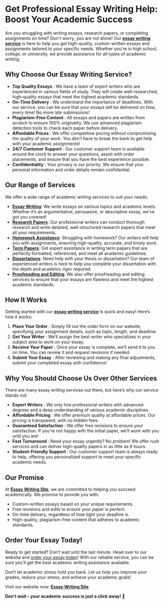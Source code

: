 # Get Professional Essay Writing Help: Boost Your Academic Success

Are you struggling with writing essays, research papers, or completing assignments on time? Don't worry, you are not alone! Our [**essay writing service**](https://tinyurl.com/topessay?keyword=essay+writing+site) is here to help you get high-quality, custom-written essays and assignments tailored to your specific needs. Whether you're in high school, college, or university, we provide assistance for all types of academic writing.

## Why Choose Our Essay Writing Service?

- **Top Quality Essays** : We have a team of expert writers who are experienced in various fields of study. They will create well-researched, high-quality essays that meet the highest academic standards. 
- **On-Time Delivery** : We understand the importance of deadlines. With our service, you can be sure that your essays will be delivered on time, every time! No more late submissions!
- **Plagiarism-Free Content** : All essays and papers are written from scratch to ensure 100% originality. We use advanced plagiarism detection tools to check each paper before delivery.
- **Affordable Prices** : We offer competitive pricing without compromising the quality of your work. You don’t have to break the bank to get help with your academic assignments!
- **24/7 Customer Support** : Our customer support team is available around the clock to answer your questions, assist with order placements, and ensure that you have the best experience possible. 
- **Confidentiality** : Your privacy is our priority. We ensure that your personal information and order details remain confidential.

## Our Range of Services

We offer a wide range of academic writing services to suit your needs:

- [**Essay Writing**](https://tinyurl.com/topessay?keyword=essay+writing+site): We write essays on various topics and academic levels. Whether it’s an argumentative, persuasive, or descriptive essay, we’ve got you covered!
- [**Research Papers**](https://tinyurl.com/topessay?keyword=essay+writing+site): Our professional writers can conduct thorough research and write detailed, well-structured research papers that meet all your requirements.
- [**Homework Assistance**](https://tinyurl.com/topessay?keyword=essay+writing+site): Struggling with homework? Our writers will help you with assignments, ensuring high-quality, accurate, and timely work.
- [**Term Papers**](https://tinyurl.com/topessay?keyword=essay+writing+site): Get expert assistance in writing term papers that are perfectly formatted, referenced, and meet all academic guidelines.
- [**Dissertations**](https://tinyurl.com/topessay?keyword=essay+writing+site): Need help with your thesis or dissertation? Our team of experienced writers is here to help you complete your dissertation with the depth and academic rigor required.
- [**Proofreading and Editing**](https://tinyurl.com/topessay?keyword=essay+writing+site): We also offer proofreading and editing services to ensure that your essays are flawless and meet the highest academic standards.

## How It Works

Getting started with our [**essay writing service**](https://tinyurl.com/topessay?keyword=essay+writing+site) is quick and easy! Here’s how it works:

1. **Place Your Order** : Simply fill out the order form on our website, specifying your assignment details, such as topic, length, and deadline.
2. **Get Your Writer** : We’ll assign the best writer who specializes in your subject area to work on your essay.
3. **Receive Your Paper** : Once your essay is complete, we’ll send it to you on time. You can review it and request revisions if needed.
4. **Submit Your Essay** : After reviewing and making any final adjustments, submit your completed essay with confidence!

## Why You Should Choose Us Over Other Services

There are many essay writing services out there, but here’s why our service stands out:

- **Expert Writers** : We only hire professional writers with advanced degrees and a deep understanding of various academic disciplines.
- **Affordable Pricing** : We offer premium quality at affordable prices. Our pricing is transparent, with no hidden fees. 
- **Guaranteed Satisfaction** : We offer free revisions to ensure your satisfaction. If you're not happy with the initial paper, we’ll work with you until you are! 
- **Fast Turnaround** : Need your essay urgently? No problem! We offer rush services and can deliver high-quality papers in as little as 6 hours.
- **Student-Friendly Support** : Our customer support team is always ready to help, offering you personalized support to meet your specific academic needs.

## Our Promise

At [**Essay Writing Site**](https://tinyurl.com/topessay?keyword=essay+writing+site), we are committed to helping you succeed academically. We promise to provide you with:

- Custom-written essays based on your unique requirements.
- Free revisions and edits to ensure your paper is perfect.
- On-time delivery, regardless of how tight your deadline is.
- High-quality, plagiarism-free content that adheres to academic standards.

## Order Your Essay Today!

Ready to get started? Don’t wait until the last minute. Head over to our website and [order your essay today](https://tinyurl.com/topessay?keyword=essay+writing+site)! With our reliable service, you can be sure you’ll get the best academic writing assistance available.

Don’t let academic stress hold you back. Let us help you improve your grades, reduce your stress, and achieve your academic goals!

Visit our website now: [**Essay Writing Site**](https://tinyurl.com/topessay?keyword=essay+writing+site)

**Don’t wait – your academic success is just a click away! 🌟**
